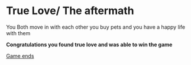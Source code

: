 # True Love/ The aftermath

You Both move in with each other you buy pets and you have a happy life with them


**Congratulations you found true love and was able to win the game**

[Game ends](game-ends.md)
